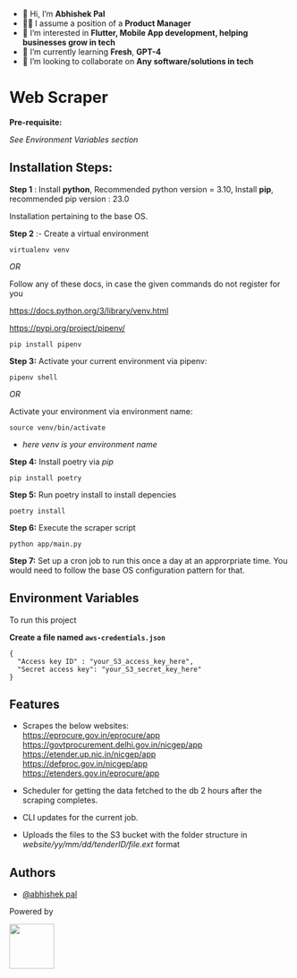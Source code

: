 - 👋 Hi, I’m **Abhishek Pal**
- 👨‍💼 I assume a position of a **Product Manager**
- 👀 I’m interested in **Flutter, Mobile App development, helping businesses grow in tech**
- 🌱 I’m currently learning **Fresh**, **GPT-4**
- 💞️ I’m looking to collaborate on **Any software/solutions in tech**


# Web Scraper

**Pre-requisite:**

*See Environment Variables section*


## **Installation Steps:**

**Step 1** : Install **python**, Recommended python version = 3.10, Install **pip**, recommended pip version : 23.0

Installation pertaining to the base OS.

**Step 2** :- Create a virtual environment

```
virtualenv venv
```

*OR*

Follow any of these docs, in case the given commands do not register for you

https://docs.python.org/3/library/venv.html

https://pypi.org/project/pipenv/

```
pip install pipenv
```

**Step 3:** Activate your current environment via pipenv:
```
pipenv shell
```

*OR*

Activate your environment via environment name:

```
source venv/bin/activate
```
* *here venv is your environment name*

**Step 4:** Install poetry via *pip*

```
pip install poetry
```

**Step 5:** Run poetry install to install depencies
```
poetry install
```

**Step 6:** Execute the scraper script
```
python app/main.py
```

**Step 7:** Set up a cron job to run this once a day at an approrpriate time. You would need to follow the base OS configuration pattern for that. 
## Environment Variables

To run this project

**Create a file named `aws-credentials.json`**

```
{
  "Access key ID" : "your_S3_access_key_here",
  "Secret access key": "your_S3_secret_key_here"
}
```
## Features

- Scrapes the below websites: <br />
    https://eprocure.gov.in/eprocure/app  <br />
    https://govtprocurement.delhi.gov.in/nicgep/app  <br />
    https://etender.up.nic.in/nicgep/app  <br />
    https://defproc.gov.in/nicgep/app   <br />
    https://etenders.gov.in/eprocure/app   <br />

- Scheduler for getting the data fetched to the db 2 hours after the scraping completes.
- CLI updates for the current job.
- Uploads the files to the S3 bucket with the folder structure in *website/yy/mm/dd/tenderID/file.ext* format


## Authors

- [@abhishek pal](https://github.com/abhishekpal-nexg)


Powered by 

<img align="left" width="80" src="https://nexgeniots.com/wp-content/uploads/2021/11/NexGen-Logo_512x380.svg">
<!---
abhishekpal-nexg/abhishekpal-nexg is a ✨ special ✨  epository because its `README.md` (this file) appears on your GitHub profile.
You can click the Preview link to take a look at your changes.
--->

